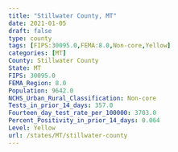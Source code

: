 ```yaml
---
title: "Stillwater County, MT"
date: 2021-01-05
draft: false
type: county
tags: [FIPS:30095.0,FEMA:8.0,Non-core,Yellow]
categories: [MT]
County: Stillwater County
State: MT
FIPS: 30095.0
FEMA_Region: 8.0
Population: 9642.0
NCHS_Urban_Rural_Classification: Non-core
Tests_in_prior_14_days: 357.0
Fourteen_day_test_rate_per_100000: 3703.0
Percent_Positivity_in_prior_14_days: 0.064
Level: Yellow
url: /states/MT/stillwater-county
---
```



